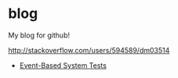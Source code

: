 # blog
My blog for github!


http://stackoverflow.com/users/594589/dm03514

- [Event-Based System Tests](/2017/01/event-based-system-tests.md)

